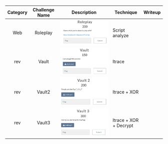 | Category | Challenge Name | Description                          | Technique              | Writeup |
| :------: | :------------: | ------------------------------------ | ---------------------- | ------- |
|   Web    |    Roleplay    | ![alt text](Attachments/image.png)   | Script analyze         |         |
|   rev    |     Vault      | ![alt text](Attachments/image-1.png) | ltrace                 |         |
|   rev    |     Vault2     | ![alt text](Attachments/image-2.png) | ltrace + XOR           |         |
|   rev    |     Vault3     | ![alt text](Attachments/vault3.png)  | ltrace + XOR + Decrypt |         |
